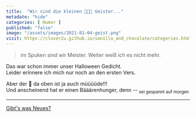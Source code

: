 ```yaml
--- 
title:  "Wir sind die kleinen 👻👻👻 Geister..."
metadate: "hide"
categories: [ Humor ]
published: "false"
image: "/assets/images/2021-01-04-geist.png"
visit: https://closer2u.github.io/vanilla_and_chocolate/categories.html#svg
---
```



> im Spuken sind wir Meister.
> Weiter weiß ich es nicht mehr.

Das war schon immer unser Halloween Gedicht.\
Leider erinnere ich mich nur noch an den ersten Vers.

Aber der 👻 da oben ist ja auch müüüüde!!!\
Und anscheinend hat er einen Bääärenhunger, denn -- <sub> sei gespannt auf morgen </sub>


***

[Gibt's was Neues?](https://github.com/Closer2U)
